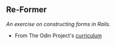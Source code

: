 ## Re-Former

_An exercise on constructing forms in Rails._

* From The Odin Project's [curriculum](https://www.theodinproject.com/paths/full-stack-ruby-on-rails/courses/ruby-on-rails/lessons/forms)
